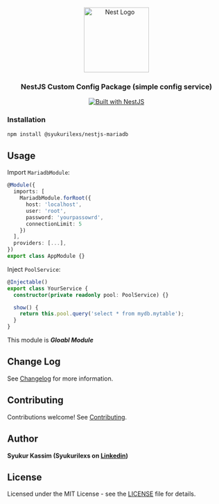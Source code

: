 <h1 align="center"></h1>

<div align="center">
  <a href="http://nestjs.com/" target="_blank">
    <img src="https://nestjs.com/img/logo_text.svg" width="150" alt="Nest Logo" />
  </a>
</div>

<h3 align="center">NestJS Custom Config Package (simple config service)</h3>

<div align="center">
  <a href="https://nestjs.com" target="_blank">
    <img src="https://img.shields.io/badge/built%20with-NestJs-red.svg" alt="Built with NestJS">
  </a>
</div>

### Installation

```bash
npm install @syukurilexs/nestjs-mariadb
```

## Usage

Import `MariadbModule`:

```typescript
@Module({
  imports: [
    MariadbModule.forRoot({
      host: 'localhost',
      user: 'root',
      password: 'yourpassowrd',
      connectionLimit: 5
    })
  ],
  providers: [...],
})
export class AppModule {}
```

Inject `PoolService`:

```typescript
@Injectable()
export class YourService {
  constructor(private readonly pool: PoolService) {}

  show() {
    return this.pool.query('select * from mydb.mytable');
  }
}
```
This module is ***Gloabl Module***
## Change Log

See [Changelog](CHANGELOG.md) for more information.

## Contributing

Contributions welcome! See [Contributing](CONTRIBUTING.md).

## Author

**Syukur Kassim (Syukurilexs on [Linkedin](https://www.linkedin.com/in/syukurilexs))**

## License

Licensed under the MIT License - see the [LICENSE](LICENSE) file for details.